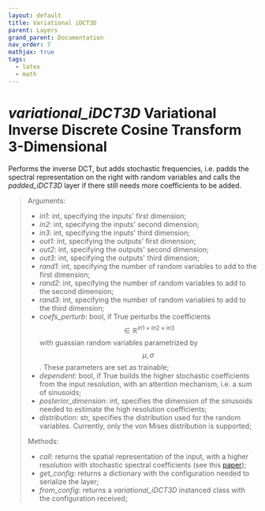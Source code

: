 ```yaml
---
layout: default
title: Variational iDCT3D
parent: Layers
grand_parent: Documentation
nav_order: 7
mathjax: true
tags: 
  - latex
  - math
---
```


# *variational_iDCT3D* Variational Inverse Discrete Cosine Transform 3-Dimensional

Performs the inverse DCT, but adds stochastic frequencies, i.e. padds the spectral representation on the right with random variables and calls the *padded_iDCT3D* layer if there still needs more coefficients to be added.

> Arguments:
>	- *in1*: int, specifying the inputs' first dimension;
>	- *in2*: int, specifying the inputs' second dimension;
>	- *in3*: int, specifying the inputs' third dimension;
>	- *out1*: int, specifying the outputs' first dimension;
>	- *out2*: int, specifying the outputs' second dimension;
>	- *out3*: int, specifying the outputs' third dimension;
>	- *rand1*: int, specifying the number of random variables to add to the first dimension;
>	- *rand2*: int, specifying the number of random variables to add to the second dimension;
>	- *rand3*: int, specifying the number of random variables to add to the third dimension;
>	- *coefs_perturb*: bool, if True perturbs the coefficients $$\in \mathbb{R}^{in1 \times in2 \times in3}$$ with guassian random variables parametrized by $$\mu, \sigma$$. These parameters are set as trainable;
>	- *dependent*: bool, if True builds the higher stochastic coefficients from the input resolution, with an attention mechanism, i.e. a sum of sinusoids;
>	- *posterior_dimension*: int, specifies the dimension of the sinusoids needed to estimate the high resolution coefficients;
>	- *distribution*: str, specifies the distribution used for the random variables. Currently, only the von Mises distribution is supported;
>
> Methods:
>	- *call*: returns the spatial representation of the input, with a higher resolution with stochastic spectral coefficients (see this [paper](https://en.wikipedia.org/wiki/HTTP_404));
>	- *get_config*: returns a dictionary with the configuration needed to serialize the layer;
>	- *from_config*: returns a *variational_iDCT3D* instanced class with the configuration received;
